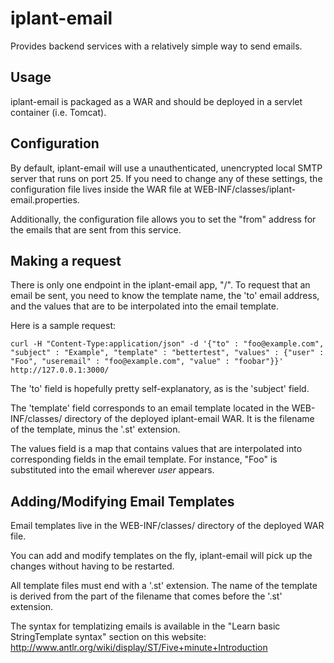 iplant-email
============

Provides backend services with a relatively simple way to send emails.


Usage
-----

iplant-email is packaged as a WAR and should be deployed in a servlet container (i.e. Tomcat).


Configuration
-------------

By default, iplant-email will use a unauthenticated, unencrypted local SMTP server that runs on port 25. If you need to change any of these settings, the configuration file lives inside the WAR file at WEB-INF/classes/iplant-email.properties. 

Additionally, the configuration file allows you to set the "from" address for the emails that are sent from this service.


Making a request
----------------

There is only one endpoint in the iplant-email app, "/". To request that an email be sent, you need to know the template name, the 'to' email address, and the values that are to be interpolated into the email template.

Here is a sample request:

    curl -H "Content-Type:application/json" -d '{"to" : "foo@example.com", "subject" : "Example", "template" : "bettertest", "values" : {"user" : "Foo", "useremail" : "foo@example.com", "value" : "foobar"}}' http://127.0.0.1:3000/

The 'to' field is hopefully pretty self-explanatory, as is the 'subject' field. 

The 'template' field corresponds to an email template located in the WEB-INF/classes/ directory of the deployed iplant-email WAR. It is the filename of the template, minus the '.st' extension.

The values field is a map that contains values that are interpolated into corresponding fields in the email template. For instance, "Foo" is substituted into the email wherever $user$ appears.


Adding/Modifying Email Templates
--------------------------------

Email templates live in the WEB-INF/classes/ directory of the deployed WAR file. 

You can add and modify templates on the fly, iplant-email will pick up the changes without having to be restarted. 

All template files must end with a '.st' extension. The name of the template is derived from the part of the filename that comes before the '.st' extension.

The syntax for templatizing emails is available in the "Learn basic StringTemplate syntax" section on this website: http://www.antlr.org/wiki/display/ST/Five+minute+Introduction


